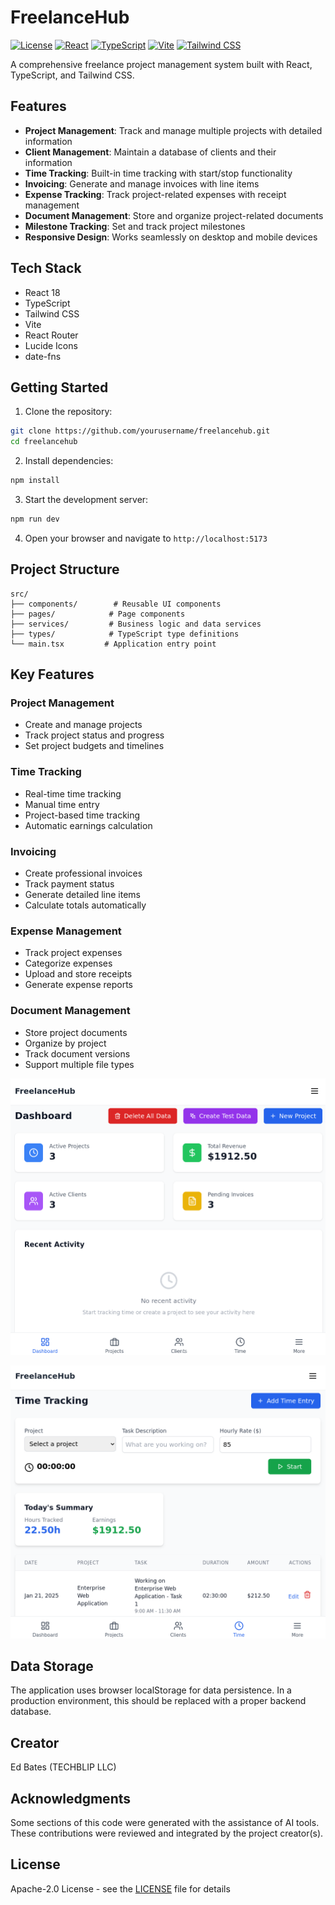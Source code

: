 # FreelanceHub

[![License](https://img.shields.io/badge/license-Apache%202.0-blue.svg)](https://opensource.org/licenses/Apache-2.0)  [![React](https://img.shields.io/badge/react-18.3-blue.svg)](https://reactjs.org/)  [![TypeScript](https://img.shields.io/badge/typescript-5.5-blue.svg)](https://www.typescriptlang.org/)  [![Vite](https://img.shields.io/badge/vite-5.4-blue.svg)](https://vitejs.dev/)  [![Tailwind CSS](https://img.shields.io/badge/tailwindcss-3.4-blue.svg)](https://tailwindcss.com/)

A comprehensive freelance project management system built with React, TypeScript, and Tailwind CSS.

## Features

- **Project Management**: Track and manage multiple projects with detailed information
- **Client Management**: Maintain a database of clients and their information
- **Time Tracking**: Built-in time tracking with start/stop functionality
- **Invoicing**: Generate and manage invoices with line items
- **Expense Tracking**: Track project-related expenses with receipt management
- **Document Management**: Store and organize project-related documents
- **Milestone Tracking**: Set and track project milestones
- **Responsive Design**: Works seamlessly on desktop and mobile devices

## Tech Stack

- React 18
- TypeScript
- Tailwind CSS
- Vite
- React Router
- Lucide Icons
- date-fns

## Getting Started

1. Clone the repository:

```bash
git clone https://github.com/yourusername/freelancehub.git
cd freelancehub
```

2. Install dependencies:

```bash
npm install
```

3. Start the development server:

```bash
npm run dev
```

4. Open your browser and navigate to `http://localhost:5173`

## Project Structure

```
src/
├── components/        # Reusable UI components
├── pages/            # Page components
├── services/         # Business logic and data services
├── types/            # TypeScript type definitions
└── main.tsx         # Application entry point
```

## Key Features

### Project Management

- Create and manage projects
- Track project status and progress
- Set project budgets and timelines

### Time Tracking

- Real-time time tracking
- Manual time entry
- Project-based time tracking
- Automatic earnings calculation

### Invoicing

- Create professional invoices
- Track payment status
- Generate detailed line items
- Calculate totals automatically

### Expense Management

- Track project expenses
- Categorize expenses
- Upload and store receipts
- Generate expense reports

### Document Management

- Store project documents
- Organize by project
- Track document versions
- Support multiple file types

![Project 1](public/images/project1.png)

![Project 2](public/images/project2.png)

## Data Storage

The application uses browser localStorage for data persistence. In a production environment, this should be replaced with a proper backend database.

## Creator

Ed Bates (TECHBLIP LLC)

## Acknowledgments

Some sections of this code were generated with the assistance of AI tools.   These contributions were reviewed and integrated by the project creator(s).

## License

Apache-2.0 License - see the [LICENSE](LICENSE) file for details